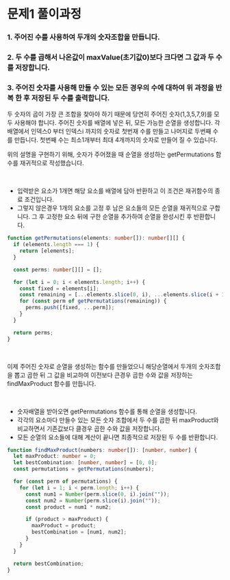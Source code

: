 # 문제1 풀이과정

### 1. 주어진 수를 사용하여 두개의 숫자조합을 만듭니다.

### 2. 두 수를 곱해서 나온값이 maxValue(초기값0)보다 크다면 그 값과 두 수를 저장합니다.

### 3. 주어진 숫자를 사용해 만들 수 있는 모든 경우의 수에 대하여 위 과정을 반복 한 후 저장된 두 수를 출력합니다.

두 숫자의 곱이 가장 큰 조합을 찾아야 하기 때문에 당연히 주어진 숫자(1,3,5,7,9)를 모두 사용해야 합니다. 주어진 숫자를 배열에 넣은 뒤, 모든 가능한 순열을 생성합니다. 각 배열에서 인덱스0 부터 인덱스i 까지의 숫자로 첫번재 수를 만들고 나머지로 두번째 수를 만듭니다. 첫번째 수는 최소1개부터 최대 4개까지의 숫자로 만들어 질 수 있습니다.

위의 설명을 구현하기 위해, 숫자가 주어졌을 때 순열을 생성하는 getPermutations 함수를 재귀적으로 작성했습니다.

<br>

- 입력받은 요소가 1개면 해당 요소를 배열에 담아 반환하고 이 조건은 재귀함수의 종료 조건입니다.
- 그렇지 않은경우 1개의 요소를 고정 후 남은 요소들의 모든 순열을 재귀적으로 구합니다. 그 후 고정한 요소 뒤에 구한 순열을 추가하여 순열을 완성시킨 후 반환합니다.

```ts
function getPermutations(elements: number[]): number[][] {
  if (elements.length === 1) {
    return [elements];
  }

  const perms: number[][] = [];

  for (let i = 0; i < elements.length; i++) {
    const fixed = elements[i];
    const remaining = [...elements.slice(0, i), ...elements.slice(i + 1)];
    for (const perm of getPermutations(remaining)) {
      perms.push([fixed, ...perm]);
    }
  }

  return perms;
}
```

<br>

이제 주어진 숫자로 순열을 생성하는 함수를 만들었으니 해당순열에서 두개의 숫자조합을 뽑고 곱한 뒤 그 값을 비교하여 이전보다 큰경우 곱한 수와 값을 저장하는 findMaxProduct 함수를 만듭니다.

<br>

- 숫자배열을 받아오면 getPermutations 함수를 통해 순열을 생성합니다.
- 각각의 요소마다 만들수 있는 모든 숫자 조합에서 두 수를 곱한 뒤 maxProduct와 비교하면서 기존값보다 클경우 곱한 수와 값을 저장합니다.
- 모든 순열의 요소들에 대해 계산이 끝나면 최종적으로 저장된 두 수를 반환합니다.

```ts
function findMaxProduct(numbers: number[]): [number, number] {
  let maxProduct: number = 0;
  let bestCombination: [number, number] = [0, 0];
  const permutations = getPermutations(numbers);

  for (const perm of permutations) {
    for (let i = 1; i < perm.length; i++) {
      const num1 = Number(perm.slice(0, i).join(""));
      const num2 = Number(perm.slice(i).join(""));
      const product = num1 * num2;

      if (product > maxProduct) {
        maxProduct = product;
        bestCombination = [num1, num2];
      }
    }
  }

  return bestCombination;
}
```

